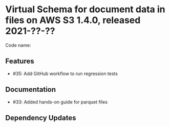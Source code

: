 # Virtual Schema for document data in files on AWS S3 1.4.0, released 2021-??-??

Code name:

## Features

* #35: Add GitHub workflow to run regression tests

## Documentation

* #33: Added hands-on guide for parquet files

## Dependency Updates
